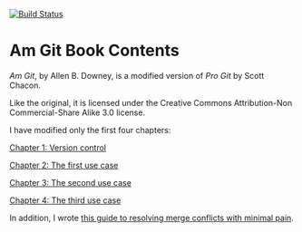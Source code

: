 [![Build Status](https://secure.travis-ci.org/progit/progit.png?branch=master)](https://travis-ci.org/progit/progit)

# Am Git Book Contents

_Am Git_, by Allen B. Downey, is a modified version of _Pro Git_ by Scott Chacon.

Like the original, it is licensed under
the Creative Commons Attribution-Non Commercial-Share Alike 3.0 license.

I have modified only the first four chapters:

[Chapter 1: Version control](https://github.com/AllenDowney/amgit/blob/master/en/01-introduction/01-chapter1.markdown)

[Chapter 2: The first use case](https://github.com/AllenDowney/amgit/blob/master/en/02-git-basics/01-chapter2.markdown)

[Chapter 3: The second use case](https://github.com/AllenDowney/amgit/blob/master/en/03-git-branching/01-chapter3.markdown)

[Chapter 4: The third use case](https://github.com/AllenDowney/amgit/blob/master/en/04-git-server/01-chapter4.markdown)

In addition, I wrote [this guide to resolving merge conflicts with minimal pain](http://allendowney.github.io/amgit/conflict).
